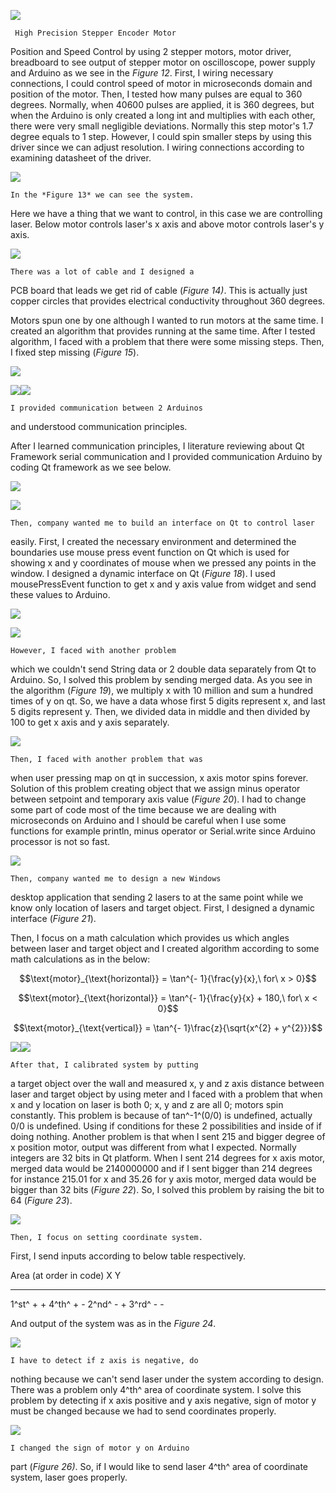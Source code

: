 ![](media/image1.jpeg)

	 High Precision Stepper Encoder Motor
Position and Speed Control by using 2 stepper motors, motor driver,
breadboard to see output of stepper motor on oscilloscope, power supply
and Arduino as we see in the *Figure 12*. First, I wiring necessary
connections, I could control speed of motor in microseconds domain and
position of the motor. Then, I tested how many pulses are equal to 360
degrees. Normally, when 40600 pulses are applied, it is 360 degrees, but
when the Arduino is only created a long int and multiplies with each
other, there were very small negligible deviations. Normally this step
motor's 1.7 degree equals to 1 step. However, I could spin smaller steps
by using this driver since we can adjust resolution. I wiring
connections according to examining datasheet of the driver.

![](media/image3.jpeg)

	In the *Figure 13* we can see the system.
Here we have a thing that we want to control, in this case we are
controlling laser. Below motor controls laser's x axis and above motor
controls laser's y axis.

![](media/image5.jpeg)

	There was a lot of cable and I designed a
PCB board that leads we get rid of cable (*Figure 14)*. This is actually
just copper circles that provides electrical conductivity throughout 360
degrees.

Motors spun one by one although I wanted to run motors at the same time.
I created an algorithm that provides running at the same time. After I
tested algorithm, I faced with a problem that there were some missing
steps. Then, I fixed step missing (*Figure 15*).

![](media/image7.png)

![](media/image9.png)![](media/image11.jpeg)

	I provided communication between 2 Arduinos
and understood communication principles.

After I learned communication principles, I literature reviewing about
Qt Framework serial communication and I provided communication Arduino
by coding Qt framework as we see below.

![](media/image13.png)

![](media/image14.png)


	Then, company wanted me to build an interface on Qt to control laser
easily. First, I created the necessary environment and determined the
boundaries use mouse press event function on Qt which is used for
showing x and y coordinates of mouse when we pressed any points in the
window. I designed a dynamic interface on Qt (*Figure 18*). I used
mousePressEvent function to get x and y axis value from widget and send
these values to Arduino.

![](media/image15.png)

![](media/image17.png)

	However, I faced with another problem
which we couldn't send String data or 2 double data separately from Qt
to Arduino. So, I solved this problem by sending merged data. As you see
in the algorithm (*Figure 19*), we multiply x with 10 million and sum a
hundred times of y on qt. So, we have a data whose first 5 digits
represent x, and last 5 digits represent y. Then, we divided data in
middle and then divided by 100 to get x axis and y axis separately.

![](media/image19.png)

	Then, I faced with another problem that was
when user pressing map on qt in succession, x axis motor spins forever.
Solution of this problem creating object that we assign minus operator
between setpoint and temporary axis value (*Figure 20*). I had to change
some part of code most of the time because we are dealing with
microseconds on Arduino and I should be careful when I use some
functions for example println, minus operator or Serial.write since
Arduino processor is not so fast.

![](media/image21.png)

	Then, company wanted me to design a new Windows
desktop application that sending 2 lasers to at the same point while we
know only location of lasers and target object. First, I designed a
dynamic interface (*Figure 21*).

Then, I focus on a math calculation which provides us which angles
between laser and target object and I created algorithm according to
some math calculations as in the below:

$$\text{motor}_{\text{horizontal}} = \tan^{- 1}{\frac{y}{x},\ for\ x > 0}$$

$$\text{motor}_{\text{horizontal}} = \tan^{- 1}{\frac{y}{x} + 180,\ for\ x < 0}$$

$$\text{motor}_{\text{vertical}} = \tan^{- 1}\frac{z}{\sqrt{x^{2} + y^{2}}}$$

![](media/image23.png)![](media/image25.png)

	After that, I calibrated system by putting
a target object over the wall and measured x, y and z axis distance
between laser and target object by using meter and I faced with a
problem that when x and y location on laser is both 0; x, y and z are
all 0; motors spin constantly. This problem is because of tan^-1^(0/0)
is undefined, actually 0/0 is undefined. Using if conditions for these 2
possibilities and inside of if doing nothing. Another problem is that
when I sent 215 and bigger degree of x position motor, output was
different from what I expected. Normally integers are 32 bits in Qt
platform. When I sent 214 degrees for x axis motor, merged data would be
2140000000 and if I sent bigger than 214 degrees for instance 215.01 for
x and 35.26 for y axis motor, merged data would be bigger than 32 bits
(*Figure 22*). So, I solved this problem by raising the bit to 64
(*Figure 23*).

![](media/image27.png)

	Then, I focus on setting coordinate system.
First, I send inputs according to below table respectively.

  Area (at order in code)   X    Y
  ------------------------- ---- ----
  1^st^                     \+   \+
  4^th^                     \+   \-
  2^nd^                     \-   \+
  3^rd^                     \-   \-

And output of the system was as in the *Figure 24*.

![](media/image29.png)

	I have to detect if z axis is negative, do
nothing because we can't send laser under the system according to
design. There was a problem only 4^th^ area of coordinate system. I
solve this problem by detecting if x axis positive and y axis negative,
sign of motor y must be changed because we had to send coordinates
properly.

![](media/image31.png)

	I changed the sign of motor y on Arduino
part (*Figure 26)*. So, if I would like to send laser 4^th^ area of
coordinate system, laser goes properly.
